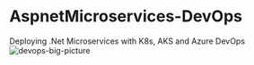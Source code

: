 # AspnetMicroservices-DevOps
Deploying .Net Microservices with K8s, AKS and Azure DevOps
![devops-big-picture](https://user-images.githubusercontent.com/9365322/147345632-481d0abb-285f-4c36-827b-a6505038db46.png)

